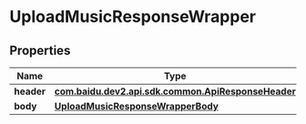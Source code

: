 

# UploadMusicResponseWrapper


## Properties

Name | Type | Description | Notes
------------ | ------------- | ------------- | -------------
**header** | [**com.baidu.dev2.api.sdk.common.ApiResponseHeader**](com.baidu.dev2.api.sdk.common.ApiResponseHeader.md) |  |  [optional]
**body** | [**UploadMusicResponseWrapperBody**](UploadMusicResponseWrapperBody.md) |  |  [optional]



